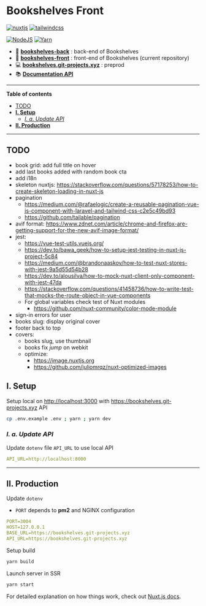 # Bookshelves Front <!-- omit in toc -->

[![nuxtjs](https://img.shields.io/static/v1?label=NuxtJS&message=v2.14&color=00C58E&style=flat-square&logo=nuxt.js&logoColor=ffffff)](https://nuxtjs.org/)
[![tailwindcss](https://img.shields.io/static/v1?label=Tailwind%20CSS&message=v2.0&color=38B2AC&style=flat-square&logo=tailwind-css&logoColor=ffffff)](https://tailwindcss.com/)

[![NodeJS](https://img.shields.io/static/v1?label=NodeJS&message=v14.15&color=339933&style=flat-square&logo=node.js&logoColor=ffffff)](https://nodejs.org/en)
[![Yarn](https://img.shields.io/static/v1?label=Yarn&message=v1.2&color=2C8EBB&style=flat-square&logo=yarn&logoColor=ffffff)](https://classic.yarnpkg.com/lang/en/)

- 📀 [**bookshelves-back**](https://gitlab.com/EwieFairy/bookshelves-back) : back-end of Bookshelves
- 🎨 [**bookshelves-front**](https://gitlab.com/EwieFairy/bookshelves-front) : front-end of Bookshelves (current repository)
- 💻 [**bookshelves.git-projects.xyz**](https://bookshelves.git-projects.xyz) : preprod
- 📚 [**Documentation API**](https://bookshelves.git-projects.xyz/api/documentation)

---

**Table of contents**

- [TODO](#todo)
- [**I. Setup**](#i-setup)
  - [*I. a. Update API*](#i-a-update-api)
- [**II. Production**](#ii-production)

---

## TODO

- book grid: add full title on hover
- add last books added with random book cta
- add i18n
- skeleton nuxtjs: <https://stackoverflow.com/questions/57178253/how-to-create-skeleton-loading-in-nuxt-js>
- pagination
  - <https://medium.com/@rafaelogic/create-a-reusable-pagination-vue-js-component-with-laravel-and-tailwind-css-c2e5c49bd93>
  - <https://github.com/tailable/pagination>
- avif format: <https://www.zdnet.com/article/chrome-and-firefox-are-getting-support-for-the-new-avif-image-format/>
- jest:
  - <https://vue-test-utils.vuejs.org/>
  - <https://dev.to/bawa_geek/how-to-setup-jest-testing-in-nuxt-js-project-5c84>
  - <https://medium.com/@brandonaaskov/how-to-test-nuxt-stores-with-jest-9a5d55d54b28>
  - <https://dev.to/alousilva/how-to-mock-nuxt-client-only-component-with-jest-47da>
  - <https://stackoverflow.com/questions/41458736/how-to-write-test-that-mocks-the-route-object-in-vue-components>
  - For global variables check test of Nuxt modules
    - <https://github.com/nuxt-community/color-mode-module>
- sign-in errors for user
- books slug: display original cover
- footer back to top
- covers:
  - books slug, use thumbnail
  - books fix *jump* on webkit
  - optimize:
    - <https://image.nuxtjs.org>
    - <https://github.com/juliomrqz/nuxt-optimized-images>

## **I. Setup**

Setup local on <http://localhost:3000> with <https://bookshelves.git-projects.xyz> API

```bash
cp .env.example .env ; yarn ; yarn dev
```

### *I. a. Update API*

Update `dotenv` file `API_URL` to use local API

```yml
API_URL=http://localhost:8000
```

---

## **II. Production**

Update `dotenv`

- `PORT` depends to **pm2** and NGINX configuration

```yml
PORT=3004
HOST=127.0.0.1
BASE_URL=https://bookshelves.git-projects.xyz
API_URL=https://bookshelves.git-projects.xyz
```

Setup build

```bash
yarn build
```

Launch server in SSR

```bash
yarn start
```

For detailed explanation on how things work, check out [Nuxt.js docs](https://nuxtjs.org).
